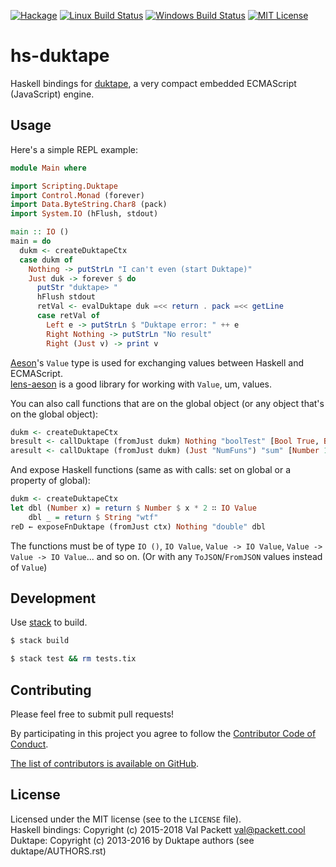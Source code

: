 [![Hackage](https://img.shields.io/hackage/v/hs-duktape.svg?style=flat)](https://hackage.haskell.org/package/hs-duktape)
[![Linux Build Status](https://img.shields.io/travis/myfreeweb/hs-duktape.svg?style=flat)](https://travis-ci.org/myfreeweb/hs-duktape)
[![Windows Build Status](https://img.shields.io/appveyor/ci/myfreeweb/hs-duktape.svg?style=flat)](https://ci.appveyor.com/project/myfreeweb/hs-duktape)
[![MIT License](https://img.shields.io/badge/mit-license-green.svg?style=flat)](https://tldrlegal.com/license/mit-license)

# hs-duktape

Haskell bindings for [duktape], a very compact embedded ECMAScript (JavaScript) engine.

[duktape]: http://duktape.org

## Usage

Here's a simple REPL example:

```haskell
module Main where

import Scripting.Duktape
import Control.Monad (forever)
import Data.ByteString.Char8 (pack)
import System.IO (hFlush, stdout)

main :: IO ()
main = do
  dukm <- createDuktapeCtx
  case dukm of
    Nothing -> putStrLn "I can't even (start Duktape)"
    Just duk -> forever $ do
      putStr "duktape> "
      hFlush stdout
      retVal <- evalDuktape duk =<< return . pack =<< getLine
      case retVal of
        Left e -> putStrLn $ "Duktape error: " ++ e
        Right Nothing -> putStrLn "No result"
        Right (Just v) -> print v
```

[Aeson]'s `Value` type is used for exchanging values between Haskell and ECMAScript.  
[lens-aeson] is a good library for working with `Value`, um, values.

You can also call functions that are on the global object (or any object that's on the global object):

```haskell
dukm <- createDuktapeCtx
bresult <- callDuktape (fromJust dukm) Nothing "boolTest" [Bool True, Bool True, Bool False] -- boolTest(true, true, false)
aresult <- callDuktape (fromJust dukm) (Just "NumFuns") "sum" [Number 1, Number 2] -- NumFuns.sum(1, 2)
```

And expose Haskell functions (same as with calls: set on global or a property of global):

```haskell
dukm <- createDuktapeCtx
let dbl (Number x) = return $ Number $ x * 2 ∷ IO Value
    dbl _ = return $ String "wtf"
reD ← exposeFnDuktape (fromJust ctx) Nothing "double" dbl 
```

The functions must be of type `IO ()`, `IO Value`, `Value -> IO Value`, `Value -> Value -> IO Value`... and so on.
(Or with any `ToJSON`/`FromJSON` values instead of `Value`)

[Aeson]: https://hackage.haskell.org/package/aeson
[lens-aeson]: https://hackage.haskell.org/package/lens-aeson

## Development

Use [stack] to build.  

```bash
$ stack build

$ stack test && rm tests.tix
```

[stack]: https://github.com/commercialhaskell/stack

## Contributing

Please feel free to submit pull requests!

By participating in this project you agree to follow the [Contributor Code of Conduct](http://contributor-covenant.org/version/1/4/).

[The list of contributors is available on GitHub](https://codeberg.org/valpackett/hs-duktape/graphs/contributors).

## License

Licensed under the MIT license (see to the `LICENSE` file).  
Haskell bindings: Copyright (c) 2015-2018 Val Packett <val@packett.cool>  
Duktape: Copyright (c) 2013-2016 by Duktape authors (see duktape/AUTHORS.rst)
